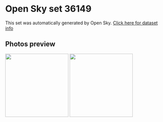 # Open Sky set 36149
This set was automatically generated by Open Sky.
[Click here for dataset info](https://github.com/awesomelewis2007/opensky/blob/master/dataset/36149/info.json)
## Photos preview
<img src="https://raw.githubusercontent.com/awesomelewis2007/opensky/master/dataset/36149/photos.gif" width="200px"/>
<img src="https://raw.githubusercontent.com/awesomelewis2007/opensky/master/dataset/36149/photos_bw.gif" width="200px"/>
